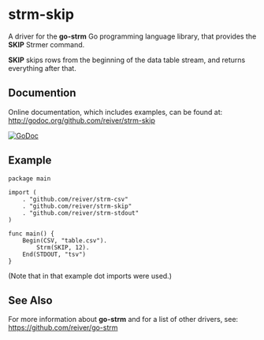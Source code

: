 # strm-skip

A driver for the **go-strm** Go programming language library, that provides the **SKIP** Strmer command.

**SKIP** skips rows from the beginning of the data table stream, and returns everything after that.

## Documention

Online documentation, which includes examples, can be found at: http://godoc.org/github.com/reiver/strm-skip

[![GoDoc](https://godoc.org/github.com/reiver/strm-skip?status.svg)](https://godoc.org/github.com/reiver/strm-skip)

## Example
```
package main

import (
	. "github.com/reiver/strm-csv"
	. "github.com/reiver/strm-skip"
	. "github.com/reiver/strm-stdout"
)

func main() {
	Begin(CSV, "table.csv").
		Strm(SKIP, 12).
	End(STDOUT, "tsv")
}
```

(Note that in that example dot imports were used.)

## See Also

For more information about **go-strm** and for a list of other drivers, see:
https://github.com/reiver/go-strm
